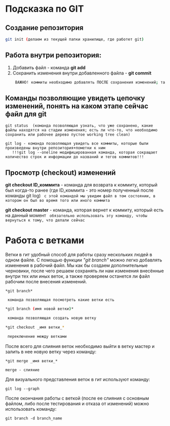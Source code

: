 # Подсказка по GIT
## Создание репозитория 
```sh
git init (делаем из текущей папки хранилище, где работет git)
```

## Работа внутри репозитория: 
1. Добавить файл - команда **git add**
2. Сохранить изменения внутри добавленного файла - **git commit** 
     ```sh
      ВАЖНО! коммиты необходимо добавлять ПОСЛЕ сохранения изменений; также к коммитам важно делать пометки, которые в командной строке будут выглядетьЮ как сообщение (git commit -m "сообщение/отметка, что изменилось") 
     ```

## Команды позволяющие увидеть цепочку изменений, понять на каком этапе сейчас файл для git

```
git status  (команда позволяющая узнать, что уже сохранено, какие файлы находятся на стадии изменения; есть ли что-то, что необходимо сохранить или рабочее дерево пустое working tree clean)
```

```
git log - команда позволяющая увидеть все коммиты, которые были произведены внутри репозитория+пометки к ним
   !!!git log --oneline модифицированная команда, которая сокращает количество строк и информации до названий и тегов коммитов!!!
```

## Просмотр (checkout) изменений 

**git checkout ID_коммита** - команда для возврата к коммиту, который был когда-то ранее (где ID_коммита - это номер полученный после команды git log)
``` с этой командой мы увидим файл в том состоянии, в котором он был во время того или иного коммита```

**git checkout master** - команда, которая вернет к коммиту, который есть на данный момент 
``` обязательно использовать эту команду, чтобы вернуться к тому, что делали сейчас``` 

# Работа с ветками 
Ветки в гит удобный способ для работы сразу нескольких людей в одном файле. С помощью функции *"git branch"* можно легко добавлять изменения в рабочий файл. Мы как бы создаем дополнительные черновики, после чего решаем сохранять ли нам изменения внесённые внутри тех или иных веток, а также проверяем останется ли файл рабочим после внесения изменений. 
```
*git branch* 

 команда позволяющая посмотреть какие ветки есть
```

```sh
*git branch (имя новой ветки)*

 команда позволяющая создать новую ветку
```

```sh
*git checkout _имя ветки_*

 переключение между ветками
```


После всего для слияния веток необходимо выйти в ветку мастер и залить в нее новую ветку через команду: 

```
*git merge _имя ветки_*

merge - слияние
```

Для визуального представления веток в гит используют команду: 
````
git log --graph

````
После окончания работы с веткой (после ее слияния с основным файлом, либо после тестирования и отказа от изменений)
можно использовать команду: 

````
git branch -d branch_name
````

